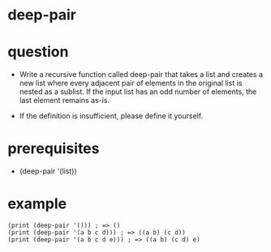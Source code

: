 # deep-pair

# question
- Write a recursive function called deep-pair that takes a list and creates a new list where every adjacent pair of elements in the original list is nested as a sublist. If the input list has an odd number of elements, the last element remains as-is.

- If the definition is insufficient, please define it yourself.

# prerequisites
- (deep-pair '(list))  

# example

```
(print (deep-pair '())) ; => ()
(print (deep-pair '(a b c d))) ; => ((a b) (c d))
(print (deep-pair '(a b c d e))) ; => ((a b) (c d) e)
```
